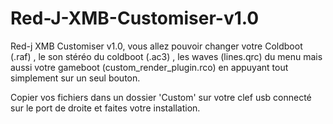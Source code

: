 # Red-J-XMB-Customiser-v1.0
Red-j XMB Customiser v1.0, vous allez pouvoir changer votre Coldboot (.raf) , le son stéréo du coldboot (.ac3) , les waves (lines.qrc) du menu mais aussi votre gameboot (custom_render_plugin.rco) en appuyant tout simplement sur un seul bouton.

Copier vos fichiers dans un dossier 'Custom' sur votre clef usb connecté sur le port de droite et faites votre installation.
